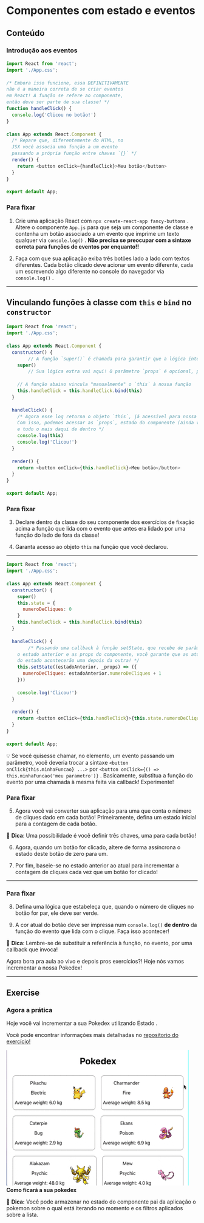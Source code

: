 # Componentes com estado e eventos

## Conteúdo

### Introdução aos eventos

```js
import React from 'react';
import './App.css';

/* Embora isso funcione, essa DEFINITIVAMENTE
não é a maneira correta de se criar eventos
em React! A função se refere ao componente,
então deve ser parte de sua classe! */
function handleClick() {
  console.log('Clicou no botão!')
}

class App extends React.Component {
  /* Repare que, diferentemente do HTML, no
  JSX você associa uma função a um evento
  passando a própria função entre chaves `{}` */
  render() {
    return <button onClick={handleClick}>Meu botão</button>
  }
}

export default App;
```

### Para fixar  

1. Crie uma aplicação React com `npx create-react-app fancy-buttons` . Altere o componente `App.js` para que seja um componente de classe e contenha um botão associado a um evento que imprime um texto qualquer via `console.log()` . **Não precisa se preocupar com a sintaxe correta para funções de eventos por enquanto!!**  

2. Faça com que sua aplicação exiba três botões lado a lado com textos diferentes. Cada botão clicado deve acionar um evento diferente, cada um escrevendo algo diferente no console do navegador via `console.log()` .

---

## Vinculando funções à classe com `this` e `bind` no `constructor`

```js
import React from 'react';
import './App.css';

class App extends React.Component {
  constructor() {
		// A função `super()` é chamada para garantir que a lógica interna do React rode **antes** da sua. Se não for assim, o código não funcionará
    super()
		// Sua lógica extra vai aqui! O parâmetro `props` é opcional, para você acessar as props diretamente no construtor

    // A função abaixo vincula "manualmente" o `this` à nossa função
    this.handleClick = this.handleClick.bind(this)
  }

  handleClick() {
    /* Agora esse log retorna o objeto `this`, já acessível para nossa função!
    Com isso, podemos acessar as `props`, estado do componente (ainda vamos ver como!)
    e tudo o mais daqui de dentro */
    console.log(this)
    console.log('Clicou!')
  }

  render() {
    return <button onClick={this.handleClick}>Meu botão</button>
  }
}

export default App;
```

### Para fixar  

3. Declare dentro da classe do seu componente dos exercícios de fixação acima a função que lida com o evento que antes era lidado por uma função do lado de fora da classe!  

4. Garanta acesso ao objeto `this` na função que você declarou.

---

```js
import React from 'react';
import './App.css';

class App extends React.Component {
  constructor() {
    super()
    this.state = {
      numeroDeCliques: 0
    }
    this.handleClick = this.handleClick.bind(this)
  }

  handleClick() {
		/* Passando uma callback à função setState, que recebe de parâmetros
    o estado anterior e as props do componente, você garante que as atualizações
    do estado acontecerão uma depois da outra! */
    this.setState((estadoAnterior, _props) => ({
      numeroDeCliques: estadoAnterior.numeroDeCliques + 1
    }))
		
    console.log('Clicou!')
  }

  render() {
    return <button onClick={this.handleClick}>{this.state.numeroDeCliques}</button>
  }
}

export default App;
```

💡 Se você quisesse chamar, no elemento, um evento passando um parâmetro, você deveria trocar a sintaxe `<button onClick{this.minhaFuncao} ...>` por `<button onClick={() => this.minhaFuncao('meu parametro')}` . Basicamente, substitua a função do evento por uma chamada à mesma feita via callback! Experimente!

### Para fixar  

5. Agora você vai converter sua aplicação para uma que conta o número de cliques dado em cada botão! Primeiramente, defina um estado inicial para a contagem de cada botão.  

🦜 **Dica**: Uma possibilidade é você definir três chaves, uma para cada botão!  

6. Agora, quando um botão for clicado, altere de forma assíncrona o estado deste botão de zero para um.  

7. Por fim, baseie-se no estado anterior ao atual para incrementar a contagem de cliques cada vez que um botão for clicado!

---

### Para fixar  

8. Defina uma lógica que estabeleça que, quando o número de cliques no botão for par, ele deve ser verde.  

9. A cor atual do botão deve ser impressa num `console.log()` **de dentro** da função do evento que lida com o clique. Faça isso acontecer!  

🦜 **Dica**: Lembre-se de substituir a referência à função, no evento, por uma callback que invoca!  

Agora bora pra aula ao vivo e depois pros exercícios?! Hoje nós vamos incrementar a nossa Pokedex!


---

## Exercise

### Agora a prática  

Hoje você vai incrementar a sua Pokedex utilizando Estado .  

Você pode encontrar informações mais detalhadas no [repositorio do exercício!](https://github.com/tryber/exercise-pokedex-state)  

![pokedex app image](content/src/pokedex.gif)
**Como ficará a sua pokedex**  

🦜 **Dica:** Você pode armazenar no estado do componente pai da aplicação o pokemon sobre o qual está iterando no momento e os filtros aplicados sobre a lista.  